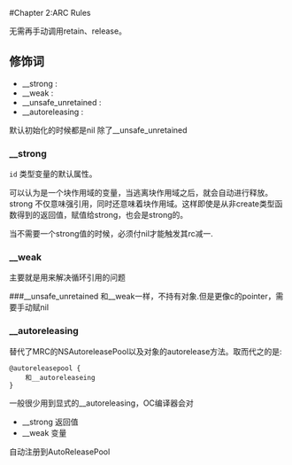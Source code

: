 #Chapter 2:ARC Rules

无需再手动调用retain、release。

## 修饰词

* __strong : 
* __weak :
* __unsafe_unretained :
* __autoreleasing : 

默认初始化的时候都是nil 除了__unsafe_unretained

### __strong

`id` 类型变量的默认属性。

可以认为是一个块作用域的变量，当逃离块作用域之后，就会自动进行释放。strong 不仅意味强引用，同时还意味着块作用域。这样即使是从非create类型函数得到的返回值，赋值给strong，也会是strong的。


当不需要一个strong值的时候，必须付nil才能触发其rc减一.

### __weak
主要就是用来解决循环引用的问题

###__unsafe_unretained
和__weak一样，不持有对象.但是更像c的pointer，需要手动赋nil

### __autoreleasing
替代了MRC的NSAutoreleasePool以及对象的autorelease方法。取而代之的是:

    @autoreleasepool {
	    和__autoreleaseing 
    }

一般很少用到显式的__autoreleasing，OC编译器会对

* __strong 返回值
* __weak 变量

自动注册到AutoReleasePool

